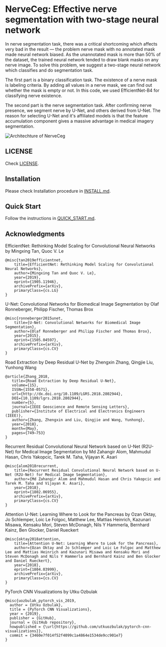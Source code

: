 # NerveCeg: Effective nerve segmentation with two-stage neural network

In nerve segmentation task, there was a critical shortcoming which affects very bad in the result — the problem nerve mask with no annotated mask made neural network biased. As the unannotated mask is more than 50% of the dataset, the trained neural network tended to draw blank masks on any nerve image. To solve this problem, we suggest a two-stage neural network which classifies and do segmentation task.

The first part is a binary classification task. The existence of a nerve mask is labeling criteria. By adding all values in a nerve mask, we can find out whether the mask is empty or not. In this code, we used EfficientNet-B4 for classifying nerve existence.

The second part is the nerve segmentation task. After confirming nerve presence, we segment nerve by U-Net, and others derived from U-Net. The reason for selecting U-Net and it's affiliated models is that the feature accumulation component gives a massive advantage in medical imagery segmentation.

![Architechture of NerveCeg](https://user-images.githubusercontent.com/40779417/73637539-e85d4500-46ab-11ea-9f6d-d7d16400c76d.png)

## LICENSE

Check [LICENSE](https://github.com/kim-younghan/NerveCeg/blob/master/LICENSE).

## Installation

Please check Installation procedure in [INSTALL.md](https://github.com/kim-younghan/NerveCeg/blob/master/INSTALL.md).

## Quick Start

Follow the instructions in [QUICK_START.md](https://github.com/kim-younghan/NerveCeg/blob/master/QUICK_START.md).

## Acknowledgments

EfficientNet: Rethinking Model Scaling for Convolutional Neural Networks by Mingxing Tan, Quoc V. Le

```plain
@misc{tan2019efficientnet,
    title={EfficientNet: Rethinking Model Scaling for Convolutional Neural Networks},
    author={Mingxing Tan and Quoc V. Le},
    year={2019},
    eprint={1905.11946},
    archivePrefix={arXiv},
    primaryClass={cs.LG}
}
```

U-Net: Convolutional Networks for Biomedical Image Segmentation by Olaf Ronneberger, Philipp Fischer, Thomas Brox

```plain
@misc{ronneberger2015unet,
    title={U-Net: Convolutional Networks for Biomedical Image Segmentation},
    author={Olaf Ronneberger and Philipp Fischer and Thomas Brox},
    year={2015},
    eprint={1505.04597},
    archivePrefix={arXiv},
    primaryClass={cs.CV}
}
```

Road Extraction by Deep Residual U-Net by Zhengxin Zhang, Qingjie Liu, Yunhong Wang

```plain
@article{Zhang_2018,
   title={Road Extraction by Deep Residual U-Net},
   volume={15},
   ISSN={1558-0571},
   url={http://dx.doi.org/10.1109/LGRS.2018.2802944},
   DOI={10.1109/lgrs.2018.2802944},
   number={5},
   journal={IEEE Geoscience and Remote Sensing Letters},
   publisher={Institute of Electrical and Electronics Engineers (IEEE)},
   author={Zhang, Zhengxin and Liu, Qingjie and Wang, Yunhong},
   year={2018},
   month={May},
   pages={749–753}
}
```

Recurrent Residual Convolutional Neural Network based on U-Net (R2U-Net) for Medical Image Segmentation by Md Zahangir Alom, Mahmudul Hasan, Chris Yakopcic, Tarek M. Taha, Vijayan K. Asari

```plain
@misc{alom2018recurrent,
    title={Recurrent Residual Convolutional Neural Network based on U-Net (R2U-Net) for Medical Image Segmentation},
    author={Md Zahangir Alom and Mahmudul Hasan and Chris Yakopcic and Tarek M. Taha and Vijayan K. Asari},
    year={2018},
    eprint={1802.06955},
    archivePrefix={arXiv},
    primaryClass={cs.CV}
}
```

Attention U-Net: Learning Where to Look for the Pancreas by Ozan Oktay, Jo Schlemper, Loic Le Folgoc, Matthew Lee, Mattias Heinrich, Kazunari Misawa, Kensaku Mori, Steven McDonagh, Nils Y Hammerla, Bernhard Kainz, Ben Glocker, Daniel Rueckert

```plain
@misc{oktay2018attention,
    title={Attention U-Net: Learning Where to Look for the Pancreas},
    author={Ozan Oktay and Jo Schlemper and Loic Le Folgoc and Matthew Lee and Mattias Heinrich and Kazunari Misawa and Kensaku Mori and Steven McDonagh and Nils Y Hammerla and Bernhard Kainz and Ben Glocker and Daniel Rueckert},
    year={2018},
    eprint={1804.03999},
    archivePrefix={arXiv},
    primaryClass={cs.CV}
}
```

PyTorch CNN Visualizations by Utku Ozbulak

```plain
@misc{uozbulak_pytorch_vis_2019,
  author = {Utku Ozbulak},
  title = {PyTorch CNN Visualizations},
  year = {2019},
  publisher = {GitHub},
  journal = {GitHub repository},
  howpublished = {\url{https://github.com/utkuozbulak/pytorch-cnn-visualizations}},
  commit = {3460e7f014f52f4099c1a4864e1534de9cc901e7}
}
```
